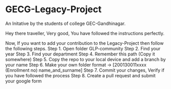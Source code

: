 # GECG-Legacy-Project
An Initative by the students of college GEC-Gandhinagar.

Hey there traveller, Very good, You have followed the instructions perfectly.

Now, If you want to add your contribution to the Legacy-Project then follow the following steps.
    Step 1. Open folder GLP-community
    Step 2. Find your year 
    Step 3. Find your department
    Step 4. Remember this path (Copy it somewhere)
    Step 5. Copy the repo to your local device and add a branch by your name
    Step 6. Make your own folder format -> [200130011xxxx (Enrollment no) name_and_surname]
    Step 7. Commit your changes, Verify if you have followed the process
    Step 8. Create a pull request and submit your google form
